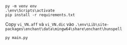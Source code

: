 ```console
py -m venv env
.\env\Scripts\activate
pip install -r requirements.txt
```
Copy `vi_VN.aff` và `vi_VN.dic` vào `.\env\Lib\site-packages\enchant\data\mingw64\share\enchant\hunspell`
```console
py main.py
```